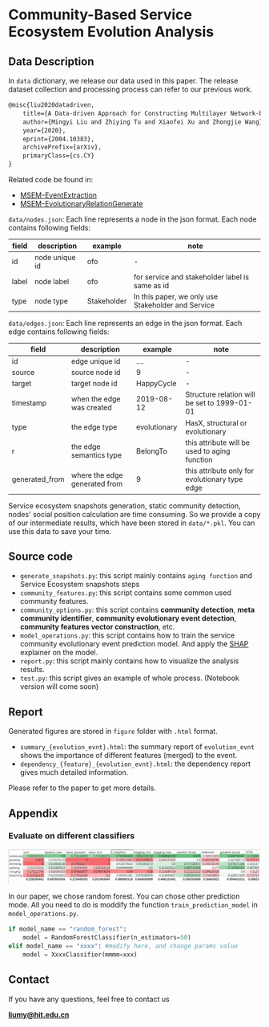 # Community-Based Service Ecosystem Evolution Analysis

## Data Description
In `data` dictionary, we release our data used in this paper. The release dataset collection 
and processing process can refer to our previous work.
```latex
@misc{liu2020datadriven,
    title={A Data-driven Approach for Constructing Multilayer Network-based Service Ecosystem Models},
    author={Mingyi Liu and Zhiying Tu and Xiaofei Xu and Zhongjie Wang},
    year={2020},
    eprint={2004.10383},
    archivePrefix={arXiv},
    primaryClass={cs.CY}
}
```
Related code be found in:

* [MSEM-EventExtraction](https://github.com/icecity96/eventextraction)
* [MSEM-EvolutionaryRelationGenerate](https://github.com/icecity96/MSEM-EvolutionaryRelationGenerate)

`data/nodes.json`: Each line represents a node in the json format. Each node contains following fields:

| field | description | example | note |
| --- | --- | --- | --- |
| id | node unique id | ofo | - |
| label | node label | ofo | for service and stakeholder label is same as id|
| type | node type | Stakeholder | In this paper, we only use Stakeholder and Service |

`data/edges.json`: Each line represents an edge in the json format. Each edge contains following fields:

| field | description | example | note |
| --- | --- | --- | --- |
| id | edge unique id | .... | - |
| source | source node id | 9 |- |
| target | target node id | HappyCycle | - |
| timestamp | when the edge was created | 2019-08-12 | Structure relation will be set to 1999-01-01 |
| type | the edge type | evolutionary | HasX, structural or evolutionary |
| r | the edge semantics type | BelongTo | this attribute will be used to aging function |
| generated_from | where the edge generated from | 9 |this attribute only for evolutionary type edge |

Service ecosystem snapshots generation, static community detection, nodes' social position calculation
are time consuming. So we provide a copy of our intermediate results, which have been stored in `data/*.pkl`. 
You can use this data to save your time.

## Source code
* `generate_snapshots.py`: this script mainly contains `aging function` and Service Ecosystem snapshots 
steps
* `community_features.py`: this script contains some common used community features.
* `community_options.py`: this script contains **community detection**, **meta community identifier**, 
**community evolutionary event detection**, **community features vector construction**, etc.
* `model_operations.py`: this script contains how to train the service community evolutionary event prediction model.
And apply the [SHAP](https://github.com/slundberg/shap) explainer on the model.
* `report.py`: this script mainly contains how to visualize the analysis results.
* `test.py`: this script gives an example of whole process. (Notebook version will come soon)

## Report
Generated figures are stored in `figure` folder with `.html` format.
* `summary_{evolution_evnt}.html`: the summary report of `evolution_evnt` shows the importance of different features (merged) to the event.
* `dependency_{feature}_{evolution_evnt}.html`: the dependency report gives much detailed information.

Please refer to the paper to get more details.


## Appendix
### Evaluate on different classifiers
![f6ab4964084836e6b6f0fe5f801ded2](figure/evaluate.png)

In our paper, we chose random forest. You can chose other prediction mode. All you need to do is
moddify the function `train_prediction_model` in `model_operations.py`.
```python
if model_name == "random_forest":
    model = RandomForestClassifier(n_estimators=50)
elif model_name == "xxxx": #modify here, and change params value
    model = XxxxClassifier(mmmm=xxx)
```

## Contact
If you have any questions, feel free to contact us

**liumy@hit.edu.cn**
